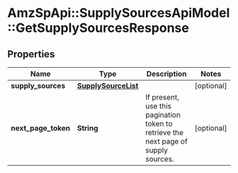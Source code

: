 # AmzSpApi::SupplySourcesApiModel::GetSupplySourcesResponse

## Properties
Name | Type | Description | Notes
------------ | ------------- | ------------- | -------------
**supply_sources** | [**SupplySourceList**](SupplySourceList.md) |  | [optional] 
**next_page_token** | **String** | If present, use this pagination token to retrieve the next page of supply sources. | [optional] 

